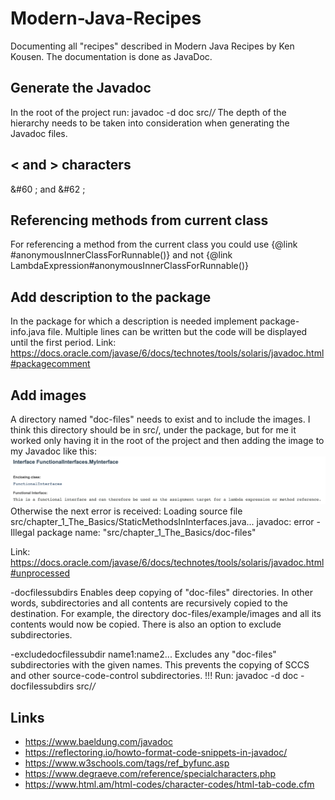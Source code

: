 # Modern-Java-Recipes
Documenting all "recipes" described in Modern Java Recipes by Ken Kousen. The documentation is done as JavaDoc.

## Generate the Javadoc
In the root of the project run:
    javadoc -d doc src/*/*
The depth of the hierarchy needs to be taken into consideration when generating the Javadoc files.

## < and > characters
&#60 ; and &#62 ;

## Referencing methods from current class
For referencing a method from the current class you could use {@link #anonymousInnerClassForRunnable()} and not
{@link LambdaExpression#anonymousInnerClassForRunnable()}

## Add description to the package
In the package for which a description is needed implement package-info.java file.
Multiple lines can be written but the code will be displayed until the first period.
Link: https://docs.oracle.com/javase/6/docs/technotes/tools/solaris/javadoc.html#packagecomment

## Add images
A directory named "doc-files" needs to exist and to include the images. I think this directory should be in src/, under
the package, but for me it worked only having it in the root of the project and then adding the image to my Javadoc like this:
    <img src="doc-files/MyInterface.png" width="1000" alt="showing the explanation in Javadoc">
Otherwise the next error is received:
    Loading source file src/chapter_1_The_Basics/StaticMethodsInInterfaces.java...
    javadoc: error - Illegal package name: "src/chapter_1_The_Basics/doc-files"

Link: https://docs.oracle.com/javase/6/docs/technotes/tools/solaris/javadoc.html#unprocessed

-docfilessubdirs
    Enables deep copying of "doc-files" directories. In other words, subdirectories and all contents are recursively copied to the destination. For example, the directory doc-files/example/images and all its contents would now be copied. There is also an option to exclude subdirectories.

-excludedocfilessubdir  name1:name2...
    Excludes any "doc-files" subdirectories with the given names. This prevents the copying of SCCS and other source-code-control subdirectories.
!!! Run:
    javadoc -d doc -docfilessubdirs src/*/*

## Links
- https://www.baeldung.com/javadoc
- https://reflectoring.io/howto-format-code-snippets-in-javadoc/
- https://www.w3schools.com/tags/ref_byfunc.asp
- https://www.degraeve.com/reference/specialcharacters.php
- https://www.html.am/html-codes/character-codes/html-tab-code.cfm
